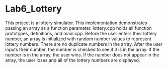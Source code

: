 # Lab6_Lottery
This project is a lottery simulator. This implementation demonstrates passing an array as a function parameter.
lottery.cpp holds all function prototypes, definitions, and main.cpp. 
Before the user enters their lottery number, an array is initialized with random number values to represent lottery numbers. There are no duplicate numbers in the array.
After the user inputs their number, the number is checked to see if it is in the array. If the number is in the array, the user wins. If the number does not appear in the array, the user loses and all of the lottery numbers are displayed.
